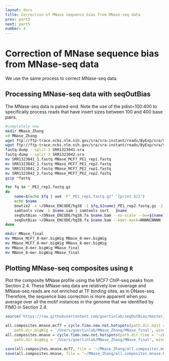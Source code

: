 ```yaml
---
layout: docs
title: Correction of MNase sequence bias from MNase-seq data
prev: part3
next: part5
number: 4
---
```


# Correction of MNase sequence bias from MNase-seq data

We use the same process to correct MNase-seq data.

## Processing MNase-seq data with seqOutBias
The MNase-seq data is paired-end. Note the use of the pdist=100:400 to specifically process reads
that have insert sizes between 100 and 400 base pairs.

```bash
#completely new
mkdir MNase_Zhang
cd MNase_Zhang
wget ftp://ftp-trace.ncbi.nlm.nih.gov/sra/sra-instant/reads/ByExp/sra/SRX/SRX564/SRX564203/SRR1323041/SRR1323041.sra 
wget ftp://ftp-trace.ncbi.nlm.nih.gov/sra/sra-instant/reads/ByExp/sra/SRX/SRX564/SRX564204/SRR1323042/SRR1323042.sra 
fastq-dump --split-3 SRR1323041.sra
fastq-dump --split-3 SRR1323042.sra
mv SRR1323041_1.fastq MNase_MCF7_PE1_rep1.fastq
mv SRR1323042_1.fastq MNase_MCF7_PE1_rep2.fastq
mv SRR1323041_2.fastq MNase_MCF7_PE2_rep1.fastq
mv SRR1323042_2.fastq MNase_MCF7_PE2_rep2.fastq
gzip *fastq

for fq in *_PE1_rep1.fastq.gz
do
    name=$(echo $fq | awk -F"_PE1_rep1.fastq.gz" '{print $1}')
    echo $name
    bowtie2 -x ~/DNase_ENCODE/hg38 -1 $fq,${name}_PE1_rep2.fastq.gz -2 ${name}_PE2_rep1.fastq.gz,${name}_PE2_rep2.fastq.gz -S $name.sam
    samtools view -b $name.sam | samtools sort - $name
    seqOutBias ~/DNase_ENCODE/hg38.fa $name.bam --no-scale --bw=${name}_0-mer.bigWig --shift-counts --read-size=101 --pdist=100:400
    seqOutBias ~/DNase_ENCODE/hg38.fa $name.bam --kmer-mask=NNNNCNNNN --bw=${name}_8-mer.bigWig --shift-counts --read-size=101 --pdist=100:400
done

mkdir MNase_final
mv MNase_MCF7_0-mer.bigWig MNase_0-mer.bigWig
mv MNase_MCF7_8-mer.bigWig MNase_8-mer.bigWig
mv MNase_0-mer.bigWig MNase_final
mv MNase_8-mer.bigWig MNase_final
```

## Plotting MNase-seq composites using `R`
Plot the composite MNase profile using the MCF7 ChIP-seq peaks from Section 2.4. These MNase-seq data are relatively low coverage and MNase-seq reads are not enriched at TF binding sites, as in DNase-seq. Therefore, the sequence bias correction is more apparent when you average over all the motif instances in the genome that we identified by FIMO in Section 2.4.

```r
source('https://raw.githubusercontent.com/guertinlab/seqOutBias/master/docs/R/seqOutBias_functions.R')

all.composites.mnase.mcf7 = cycle.fimo.new.not.hotspots(path.dir.mast = '~/DNase_ENCODE/',
    path.dir.bigWig = '/Users/guertinlab/MNase_Zhang/MNase_final', window = 30, exp = 'MCF7_MNase')
all.composites.mnase = cycle.fimo.new.not.hotspots(path.dir.fimo = '~/DNase_ENCODE/',
    path.dir.bigWig = '/Users/guertinlab/MNase_Zhang/MNase_final', window = 30, exp = 'MNase')

save(all.composites.mnase.mcf7, file = '~/MNase_Zhang/all.composites.mnase.mcf7.Rdata')
save(all.composites.mnase, file = '~/MNase_Zhang/all.composites.mnase.Rdata')
```
